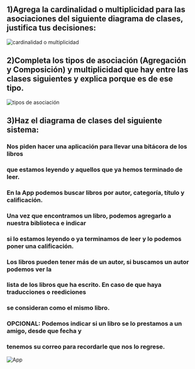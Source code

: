 ## 1)Agrega la cardinalidad o multiplicidad para las asociaciones del siguiente diagrama de clases, justifica tus decisiones:

![cardinalidad o multiplicidad](https://user-images.githubusercontent.com/60378108/76292009-9344be00-626b-11ea-924f-67c01087e5d9.png)

## 2)Completa los tipos de asociación (Agregación y Composición) y multiplicidad que hay entre las clases siguientes y explica porque es de ese tipo.

![tipos de asociación](https://user-images.githubusercontent.com/60378108/76292204-00585380-626c-11ea-9e0d-7e623dc86216.png)

## 3)Haz el diagrama de clases del siguiente sistema:

### Nos piden hacer una aplicación para llevar una bitácora de los libros
### que estamos leyendo y aquellos que ya hemos terminado de leer. 
### En la App podemos buscar libros por autor, categoría, título y calificación.
### Una vez que encontramos un libro, podemos agregarlo a nuestra biblioteca e indicar
### si lo estamos leyendo o ya terminamos de leer y lo podemos poner una calificación.
### Los libros pueden tener más de un autor, si buscamos un autor podemos ver la
### lista de los libros que ha escrito. En caso de que haya traducciones o reediciones 
### se consideran como el mismo libro. 

### OPCIONAL: Podemos indicar si un libro se lo prestamos a un amigo, desde que fecha y
### tenemos su correo para recordarle que nos lo regrese.

![App](https://user-images.githubusercontent.com/60378108/76292382-5af1af80-626c-11ea-9f1a-af2ffafb6bff.PNG)
